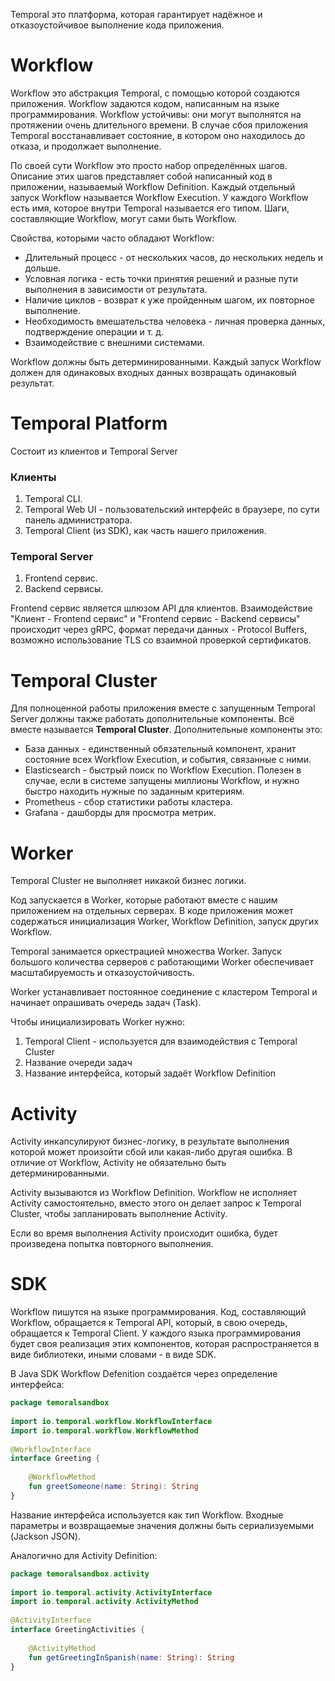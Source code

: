Temporal это платформа, которая гарантирует надёжное и отказоустойчивое выполнение кода приложения.
# Workflow
Workflow это абстракция Temporal, с помощью которой создаются приложения. Workflow задаются кодом, написанным на языке программирования. Workflow устойчивы: они могут выполнятся на протяжении очень длительного времени. В случае сбоя приложения Temporal восстанавливает состояние, в котором оно находилось до отказа, и продолжает выполнение.

По своей сути Workflow это просто набор определённых шагов. Описание этих шагов представляет собой написанный код в приложении, называемый Workflow Definition. Каждый отдельный запуск Workflow называется Workflow Execution. У каждого Workflow есть имя, которое внутри Temporal называется его типом. Шаги, составляющие Workflow, могут сами быть Workflow.

Свойства, которыми часто обладают Workflow:
- Длительный процесс - от нескольких часов, до нескольких недель и дольше.
- Условная логика - есть точки принятия решений и разные пути выполнения в зависимости от результата.
- Наличие циклов - возврат к уже пройденным шагом, их повторное выполнение.
- Необходимость вмешательства человека - личная проверка данных, подтверждение операции и т. д.
- Взаимодействие с внешними системами.

Workflow должны быть детерминированными. Каждый запуск Workflow должен для одинаковых входных данных возвращать одинаковый результат.
# Temporal Platform
Состоит из клиентов и Temporal Server
### Клиенты
1) Temporal CLI.
2) Temporal Web UI - пользовательский интерфейс в браузере, по сути панель администратора.
3) Temporal Client (из SDK), как часть нашего приложения.

### Temporal Server
1) Frontend сервис.
2) Backend сервисы.

Frontend сервис является шлюзом API для клиентов. Взаимодействие "Клиент - Frontend сервис" и "Frontend сервис - Backend сервисы" происходит через gRPC, формат передачи данных - Protocol Buffers, возможно использование TLS со взаимной проверкой сертификатов.
# Temporal Cluster
Для полноценной работы приложения вместе с запущенным Temporal Server должны также работать дополнительные компоненты. Всё вместе называется **Temporal Cluster**. Дополнительные компоненты это:
- База данных  - единственный обязательный компонент, хранит состояние всех Workflow Execution, и события, связанные с ними.
- Elasticsearch - быстрый поиск по Workflow Execution. Полезен в случае, если в системе запущены миллионы Workflow, и нужно быстро находить нужные по заданным критериям.
- Prometheus - сбор статистики работы кластера.
- Grafana - дашборды для просмотра метрик.

# Worker
Temporal Cluster не выполняет никакой бизнес логики.

Код запускается в Worker, которые работают вместе с нашим приложением на отдельных серверах. В коде приложения может содержаться инициализация Worker, Workflow Definition, запуск других Workflow.

Temporal занимается оркестрацией множества Worker. Запуск большого количества серверов с работающими Worker обеспечивает масштабируемость и отказоустойчивость.

Worker устанавливает постоянное соединение с кластером Temporal и начинает опрашивать очередь задач (Task).

Чтобы инициализировать Worker нужно:
1) Temporal Client - используется для взаимодействия с Temporal Cluster
2) Название очереди задач
3) Название интерфейса, который задаёт Workflow Definition

# Activity
Activity инкапсулируют бизнес-логику, в результате выполнения которой может произойти сбой или какая-либо другая ошибка. В отличие от Workflow, Activity не обязательно быть детерминированными.

Activity вызываются из Workflow Definition. Workflow не исполняет Activity самостоятельно, вместо этого он делает запрос к Temporal Cluster, чтобы запланировать выполнение Activity.

Если во время выполнения Activity происходит ошибка, будет произведена попытка повторного выполнения.
# SDK
Workflow пишутся на языке программирования. Код, составляющий Workflow, обращается к Temporal API, который, в свою очередь, обращается к Temporal Client. У каждого языка программирования будет своя реализация этих компонентов, которая распространяется в виде библиотеки, иными словами - в виде SDK.

В Java SDK Workflow Defenition создаётся через определение интерфейса:
``` kotlin
package temoralsandbox  
  
import io.temporal.workflow.WorkflowInterface  
import io.temporal.workflow.WorkflowMethod  
  
@WorkflowInterface  
interface Greeting {  
  
    @WorkflowMethod  
    fun greetSomeone(name: String): String  
}
```
Название интерфейса используется как тип Workflow. Входные параметры и возвращаемые значения должны быть сериализуемыми (Jackson JSON).

Аналогично для Activity Definition:
``` kotlin
package temoralsandbox.activity  
  
import io.temporal.activity.ActivityInterface  
import io.temporal.activity.ActivityMethod  
  
@ActivityInterface  
interface GreetingActivities {  
  
    @ActivityMethod  
    fun getGreetingInSpanish(name: String): String  
}
```